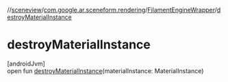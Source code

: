 //[sceneview](../../../index.md)/[com.google.ar.sceneform.rendering](../index.md)/[FilamentEngineWrapper](index.md)/[destroyMaterialInstance](destroy-material-instance.md)

# destroyMaterialInstance

[androidJvm]\
open fun [destroyMaterialInstance](destroy-material-instance.md)(materialInstance: MaterialInstance)
